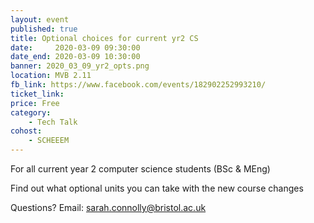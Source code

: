 ```yaml
---
layout: event
published: true
title: Optional choices for current yr2 CS
date:     2020-03-09 09:30:00
date_end: 2020-03-09 10:30:00
banner: 2020_03_09_yr2_opts.png
location: MVB 2.11
fb_link: https://www.facebook.com/events/182902252993210/
ticket_link:
price: Free
category:
    - Tech Talk
cohost:
    - SCHEEEM
---
```

For all current year 2 computer science students (BSc & MEng)

Find out what optional units you can take with the new course changes

Questions? Email: [sarah.connolly@bristol.ac.uk](mailto:sarah.connolly@bristol.ac.uk)
